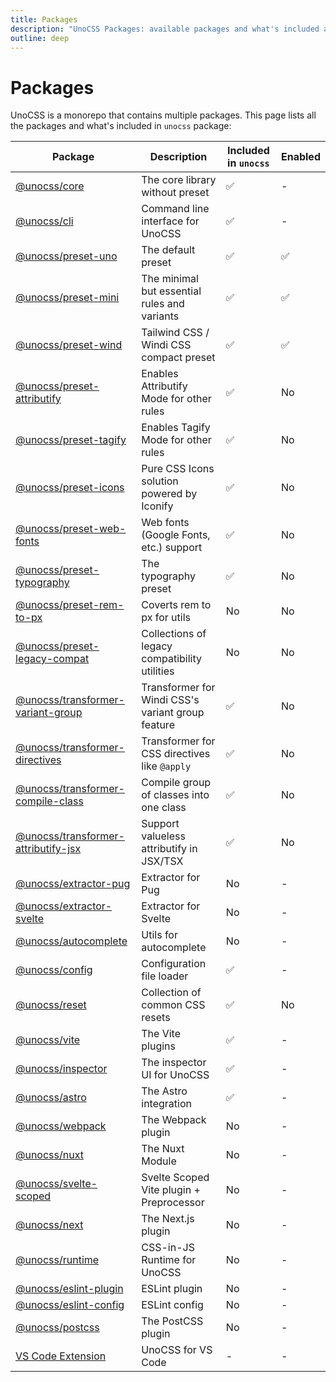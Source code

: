 ```yaml
---
title: Packages
description: "UnoCSS Packages: available packages and what's included and enabled in unocss."
outline: deep
---
```


# Packages

UnoCSS is a monorepo that contains multiple packages. This page lists all the packages and what's included in `unocss` package:

| Package                                                              | Description                                       | Included in `unocss` | Enabled |
|----------------------------------------------------------------------|---------------------------------------------------|----------------------| ------- |
| [@unocss/core](/tools/core)                                          | The core library without preset                   | ✅ | - |
| [@unocss/cli](/integrations/cli)                                     | Command line interface for UnoCSS                 | ✅ | - |
| [@unocss/preset-uno](/presets/uno)                                   | The default preset                                | ✅ | ✅ |
| [@unocss/preset-mini](/presets/mini)                                 | The minimal but essential rules and variants      | ✅ | ✅ |
| [@unocss/preset-wind](/presets/wind)                                 | Tailwind CSS / Windi CSS compact preset           | ✅ | ✅ |
| [@unocss/preset-attributify](/presets/attributify)                   | Enables Attributify Mode for other rules          | ✅ | No |
| [@unocss/preset-tagify](/presets/tagify)                             | Enables Tagify Mode for other rules               | ✅ | No |
| [@unocss/preset-icons](/presets/icons)                               | Pure CSS Icons solution powered by Iconify        | ✅ | No |
| [@unocss/preset-web-fonts](/presets/web-fonts)                       | Web fonts (Google Fonts, etc.) support            | ✅ | No |
| [@unocss/preset-typography](/presets/typography)                     | The typography preset                             | ✅ | No |
| [@unocss/preset-rem-to-px](/presets/rem-to-px)                       | Coverts rem to px for utils                       | No | No |
| [@unocss/preset-legacy-compat](/presets/legacy-compat)               | Collections of legacy compatibility utilities     | No | No |
| [@unocss/transformer-variant-group](/transformers/variant-group)     | Transformer for Windi CSS's variant group feature | ✅ | No |
| [@unocss/transformer-directives](/transformers/directives)           | Transformer for CSS directives like `@apply`      | ✅ | No |
| [@unocss/transformer-compile-class](/transformers/compile-class)     | Compile group of classes into one class           | ✅ | No |
| [@unocss/transformer-attributify-jsx](/transformers/attributify-jsx) | Support valueless attributify in JSX/TSX          | ✅ | No |
| [@unocss/extractor-pug](/extractors/pug)                             | Extractor for Pug                                 | No | - |
| [@unocss/extractor-svelte](/extractors/svelte)                       | Extractor for Svelte                              | No | - |
| [@unocss/autocomplete](/tools/autocomplete)                          | Utils for autocomplete                            | No | - |
| [@unocss/config](/guide/config-file)                                 | Configuration file loader                         | ✅ | - |
| [@unocss/reset](/guide/style-reset)                                  | Collection of common CSS resets                   | ✅ | No |
| [@unocss/vite](/integrations/vite)                                   | The Vite plugins                                  | ✅ | - |
| [@unocss/inspector](/tools/inspector)                                | The inspector UI for UnoCSS                       | ✅ | - |
| [@unocss/astro](/integrations/astro)                                 | The Astro integration                             | ✅ | - |
| [@unocss/webpack](/integrations/webpack)                             | The Webpack plugin                                | No | - |
| [@unocss/nuxt](/integrations/nuxt)                                   | The Nuxt Module                                   | No | - |
| [@unocss/svelte-scoped](/integrations/svelte-scoped)                 | Svelte Scoped Vite plugin + Preprocessor          | No | - |
| [@unocss/next](/integrations/next)                                   | The Next.js plugin                                | No | - |
| [@unocss/runtime](/integrations/runtime)                             | CSS-in-JS Runtime for UnoCSS                      | No | - |
| [@unocss/eslint-plugin](/integrations/eslint)                        | ESLint plugin                                     | No | - |
| [@unocss/eslint-config](/integrations/eslint)                        | ESLint config                                     | No | - |
| [@unocss/postcss](/integrations/postcss)                             | The PostCSS plugin                                | No | - |
| [VS Code Extension](/integrations/vscode)                            | UnoCSS for VS Code                                | - | - |
